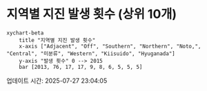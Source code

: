 # 지역별 지진 발생 횟수 (상위 10개)

```mermaid
xychart-beta
    title "지역별 지진 발생 횟수"
    x-axis ["Adjacent", "Off", "Southern", "Northern", "Noto,", "Central", "미분류", "Western", "Kiisuido", "Hyuganada"]
    y-axis "발생 횟수" 0 --> 2015
    bar [2013, 76, 17, 17, 9, 8, 6, 5, 5, 5]
```

업데이트 시간: 2025-07-27 23:04:05
